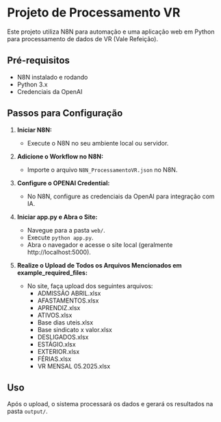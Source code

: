 # Projeto de Processamento VR

Este projeto utiliza N8N para automação e uma aplicação web em Python para processamento de dados de VR (Vale Refeição).

## Pré-requisitos

- N8N instalado e rodando
- Python 3.x
- Credenciais da OpenAI

## Passos para Configuração

1. **Iniciar N8N:**
   - Execute o N8N no seu ambiente local ou servidor.

2. **Adicione o Workflow no N8N:**
   - Importe o arquivo `N8N_ProcessamentoVR.json` no N8N.

3. **Configure o OPENAI Credential:**
   - No N8N, configure as credenciais da OpenAI para integração com IA.

4. **Iniciar app.py e Abra o Site:**
   - Navegue para a pasta `web/`.
   - Execute `python app.py`.
   - Abra o navegador e acesse o site local (geralmente http://localhost:5000).

5. **Realize o Upload de Todos os Arquivos Mencionados em example_required_files:**
   - No site, faça upload dos seguintes arquivos:
     - ADMISSÃO ABRIL.xlsx
     - AFASTAMENTOS.xlsx
     - APRENDIZ.xlsx
     - ATIVOS.xlsx
     - Base dias uteis.xlsx
     - Base sindicato x valor.xlsx
     - DESLIGADOS.xlsx
     - ESTÁGIO.xlsx
     - EXTERIOR.xlsx
     - FÉRIAS.xlsx
     - VR MENSAL 05.2025.xlsx

## Uso

Após o upload, o sistema processará os dados e gerará os resultados na pasta `output/`.
